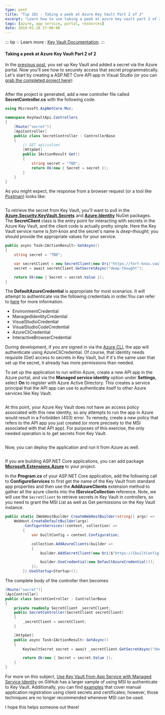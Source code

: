 ```yaml
---
type: post
title: "Tip 181 - Taking a peek at Azure Key Vault Part 2 of 2"
excerpt: "Learn how to use taking a peek at azure key vault part 2 of 2"
tags: [azure, app service, portal, resources]
date: 2019-01-28 17:00:00
---
```


::: tip
:bulb: Learn more : [Key Vault Documentation](https://docs.microsoft.com/azure/key-vault?WT.mc_id=azure-azuredevtips-micrum).
:::

#### Taking a peek at Azure Key Vault Part 2 of 2

In the [previous post](tip180.html), you set up Key Vault and added a secret via the Azure portal. Now you'll see how to securely access that secret programmatically. Let's start by creating a ASP.NET Core API app in Visual Studio (or you can [grab the completed project here](https://github.com/mbcrump/azure-key-vault?WT.mc_id=github-azuredevtips-micrum)): 

<img :src="$withBase('/files/new-api-app.png')">

After the project is generated, add a new controller file called **SecretController.cs** with the following code.

```csharp
using Microsoft.AspNetCore.Mvc;

namespace KeyVaultApi.Controllers
{
    [Route("secret")]
    [ApiController]
    public class SecretController : ControllerBase
    {
        // GET api/values
        [HttpGet]
        public IActionResult Get()
        {
            string secret = "TBD";
            return Ok(new { Secret = secret });
        }
    }
}
```
As you might expect, the response from a browser request (or a tool like [Postman](https://www.getpostman.com/)) looks like:

<img :src="$withBase('/files/browser-1.png')">

To retrieve the secret from Key Vault, you'll want to pull in the [**Azure.Security.KeyVault.Secrets**](https://www.nuget.org/packages/Azure.Security.KeyVault.Secrets/) and [**Azure.Identity**](https://www.nuget.org/packages/Azure.Identity/) NuGet packages. The **SecretClient** class is the entry point for interacting with secrets in the Azure Key Vault, and the client code is actually pretty simple. Here the Key Vault service name is *fort-knox* and the secret's name is *deep-thought*; you should provide the appropriate values for your service.

```csharp
public async Task<IActionResult> GetAsync()
{
    string secret = "TBD";

    var secretClient = new SecretClient(new Uri("https://fort-knox.vault.azure.net"), new DefaultAzureCredential());
    secret = await secretClient.GetSecretAsync("deep-thought");

    return Ok(new { Secret = secret.Value });
}
```
The **DefaultAzureCredential** is appropriate for most scenarios. It will attempt to authenticate via the following credentials in order.You can refer to [here](https://github.com/Azure/azure-sdk-for-net/tree/master/sdk/identity/Azure.Identity#defaultazurecredential) for more information.

- EnvironmentCredential
- ManagedIdentityCredential
- VisualStudioCredential
- VisualStudioCodeCredential
- AzureCliCredential
- InteractiveBrowserCredential

During development, if you are signed in via the [Azure CLI](https://docs.microsoft.com/cli/azure/?view=azure-cli-latest?WT.mc_id=docs-azuredevtips-micrum), the app will authenticate using AzureCliCredential. Of course, that identity needs requisite (Get) access to secrets in Key Vault, but if it's the same user that set up the secret, it already has more permissions than needed.

To set up the application to run within Azure, create a new API app in the Azure portal, and via the **Managed service identity** option under **Settings**, select **On** to register with Azure Active Directory. This creates a service principal that the API app can use to authenticate itself to other Azure services like Key Vault. 

<img :src="$withBase('/files/msi.png')">

At this point, your Azure Key Vault does not have an access policy associated with this new identity, so any attempts to run the app in Azure would result in a Forbidden (403) error. To remedy, create a new policy that refers to the API app you just created (or more precisely to the MSI associated with that API app). For purposes of this exercise, the only needed operation is to get secrets from Key Vault.

<img :src="$withBase('/files/access-policy.png')">

Now, you can deploy the application and run it from Azure as well.

<img :src="$withBase('/files/browser-2.png')">

If you are building ASP.NET Core applications, you can add package [**Microsoft.Extensions.Azure**](https://github.com/Azure/azure-sdk-for-net/tree/master/sdk/extensions/Microsoft.Extensions.Azure#azure-client-library-integration-for-aspnet-core) to your project. 

In the **Program.cs** of your ASP.NET Core application, add the following call to **ConfigureServices** to first get the name of the Key Vault from standard app properties and then use the **AddAzureClients** extension method to gather all the azure clients into the **IServiceCollection** reference. Note, we will use the `SecretClient` to retrieve secrets in Key Vault in controllers, so you need to grant the MSI List as well as Get permissions on the Key Vault instance.

```csharp
public static IWebHostBuilder CreateWebHostBuilder(string[] args) =>
    WebHost.CreateDefaultBuilder(args)
        .ConfigureServices((context, collection) =>
        {
            var builtConfig = context.Configuration;

            collection.AddAzureClients(builder =>
            {
                builder.AddSecretClient(new Uri($"https://{builtConfig["Vault"]}.vault.azure.net/"));

                builder.UseCredential(new DefaultAzureCredential());
            });               
        }).UseStartup<Startup>();
```
The complete body of the controller then becomes

```csharp
[Route("secret")]
[ApiController]
public class SecretController : ControllerBase
{
    private readonly SecretClient _secretClient;
    public SecretController(SecretClient secretClient)
    {
        _secretClient = secretClient;
    }

    [HttpGet]
    public async Task<IActionResult> GetAsync()
    {
        KeyVaultSecret secret = await _secretClient.GetSecretAsync("deep-thought");

        return Ok(new { Secret = secret.Value });
    }
}
```
For more on this subject, [Use Key Vault from App Service with Managed Service Identity](https://github.com/Azure-Samples/app-service-msi-keyvault-dotnet?WT.mc_id=github-azuredevtips-micrum) on GitHub has a larger sample of using MSI to authenticate to Key Vault. Additionally, you can find [examples](https://docs.microsoft.com/azure/key-vault/key-vault-use-from-web-application?WT.mc_id=docs-azuredevtips-micrum) that cover manual application registration using client secrets and certificates; however, those techniques are no longer recommended whenever MSI can be used.

I hope this helps someone out there!

